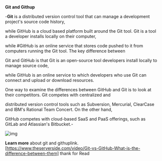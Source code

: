 
**Git and Githup**

-**Git** is a distributed version control tool that can manage a development project's source code history,

while GitHub is a cloud based platform built around the Git tool. Git is a tool a developer installs locally on their computer,

while #GitHub is an online service that stores code pushed to it from computers running the Git tool. The key difference between

Git and GitHub is that Git is an open-source tool developers install locally to manage source code,

while GitHub is an online service to which developers who use Git can connect and upload or download resources.

One way to examine the differences between GitHub and Git is to look at their competitors. Git competes with centralized and 

distributed version control tools such as Subversion, Mercurial, ClearCase and IBM's Rational Team Concert. On the other hand,

GitHub competes with cloud-based SaaS and PaaS offerings, such as GitLab and Atlassian's Bitbucket.-


![img](https://miro.medium.com/max/1200/1*9PnPjPI65fGwLiMfluVLrw.jpeg)

**Learn more** about git and githuplink.[https://www.theserverside.com/video/Git-vs-GitHub-What-is-the-difference-between-them]
thank for Read

